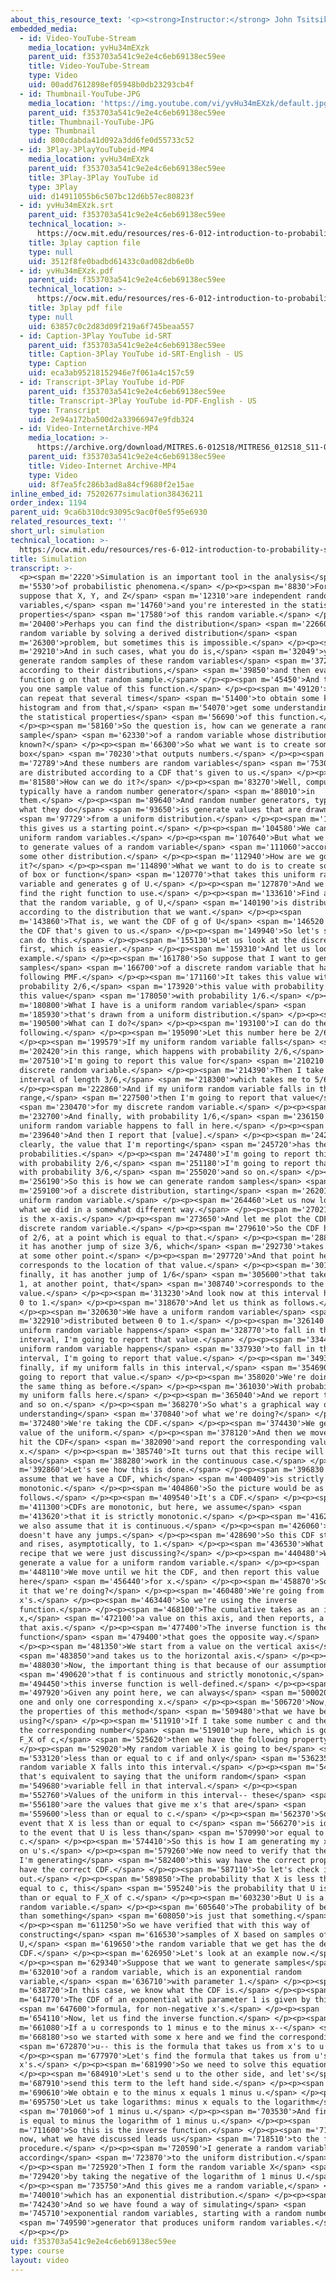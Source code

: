 ```yaml
---
about_this_resource_text: '<p><strong>Instructor:</strong> John Tsitsiklis</p>'
embedded_media:
  - id: Video-YouTube-Stream
    media_location: yvHu34mEXzk
    parent_uid: f353703a541c9e2e4c6eb69138ec59ee
    title: Video-YouTube-Stream
    type: Video
    uid: 00add7612898ef05948b0db23293cb4f
  - id: Thumbnail-YouTube-JPG
    media_location: 'https://img.youtube.com/vi/yvHu34mEXzk/default.jpg'
    parent_uid: f353703a541c9e2e4c6eb69138ec59ee
    title: Thumbnail-YouTube-JPG
    type: Thumbnail
    uid: 800cdabda41d092a3dd6fe0d55733c52
  - id: 3Play-3PlayYouTubeid-MP4
    media_location: yvHu34mEXzk
    parent_uid: f353703a541c9e2e4c6eb69138ec59ee
    title: 3Play-3Play YouTube id
    type: 3Play
    uid: d14911055b6c507bc12d6b57ec80823f
  - id: yvHu34mEXzk.srt
    parent_uid: f353703a541c9e2e4c6eb69138ec59ee
    technical_location: >-
      https://ocw.mit.edu/resources/res-6-012-introduction-to-probability-spring-2018/part-i-the-fundamentals/simulation/yvHu34mEXzk.srt
    title: 3play caption file
    type: null
    uid: 3512f8fe0badbd61433c0ad082db6e0b
  - id: yvHu34mEXzk.pdf
    parent_uid: f353703a541c9e2e4c6eb69138ec59ee
    technical_location: >-
      https://ocw.mit.edu/resources/res-6-012-introduction-to-probability-spring-2018/part-i-the-fundamentals/simulation/yvHu34mEXzk.pdf
    title: 3play pdf file
    type: null
    uid: 63857c0c2d83d09f219a6f745beaa557
  - id: Caption-3Play YouTube id-SRT
    parent_uid: f353703a541c9e2e4c6eb69138ec59ee
    title: Caption-3Play YouTube id-SRT-English - US
    type: Caption
    uid: eca3ab95218152946e7f061a4c157c59
  - id: Transcript-3Play YouTube id-PDF
    parent_uid: f353703a541c9e2e4c6eb69138ec59ee
    title: Transcript-3Play YouTube id-PDF-English - US
    type: Transcript
    uid: 2e94a172ba500d2a33966947e9fdb324
  - id: Video-InternetArchive-MP4
    media_location: >-
      https://archive.org/download/MITRES.6-012S18/MITRES6_012S18_S11-01_300k.mp4
    parent_uid: f353703a541c9e2e4c6eb69138ec59ee
    title: Video-Internet Archive-MP4
    type: Video
    uid: 8f7ea5fc286b3ad8a84cf9680f2e15ae
inline_embed_id: 75202677simulation38436211
order_index: 1194
parent_uid: 9ca6b310dc93095c9ac0f0e5f95e6930
related_resources_text: ''
short_url: simulation
technical_location: >-
  https://ocw.mit.edu/resources/res-6-012-introduction-to-probability-spring-2018/part-i-the-fundamentals/simulation
title: Simulation
transcript: >-
  <p><span m='2220'>Simulation is an important tool in the analysis</span> <span
  m='5530'>of probabilistic phenomena.</span> </p><p><span m='8830'>For example,
  suppose that X, Y, and Z</span> <span m='12310'>are independent random
  variables,</span> <span m='14760'>and you're interested in the statistical
  properties</span> <span m='17580'>of this random variable.</span> </p><p><span
  m='20400'>Perhaps you can find the distribution</span> <span m='22660'>of this
  random variable by solving a derived distribution</span> <span
  m='26300'>problem, but sometimes this is impossible.</span> </p><p><span
  m='29210'>And in such cases, what you do is,</span> <span m='32049'>you
  generate random samples of these random variables</span> <span m='37230'>drawn
  according to their distributions,</span> <span m='39850'>and then evaluate the
  function g on that random sample.</span> </p><p><span m='45450'>And this gives
  you one sample value of this function.</span> </p><p><span m='49120'>And you
  can repeat that several times</span> <span m='51400'>to obtain some kind of
  histogram and from that,</span> <span m='54070'>get some understanding about
  the statistical properties</span> <span m='56690'>of this function.</span>
  </p><p><span m='58160'>So the question is, how can we generate a random
  sample</span> <span m='62330'>of a random variable whose distribution is
  known?</span> </p><p><span m='66300'>So what we want is to create some kind of
  box</span> <span m='70230'>that outputs numbers.</span> </p><p><span
  m='72789'>And these numbers are random variables</span> <span m='75300'>that
  are distributed according to a CDF that's given to us.</span> </p><p><span
  m='81580'>How can we do it?</span> </p><p><span m='83270'>Well, computers
  typically have a random number generator</span> <span m='88010'>in
  them.</span> </p><p><span m='89640'>And random number generators, typically
  what they do</span> <span m='93650'>is generate values that are drawn</span>
  <span m='97729'>from a uniform distribution.</span> </p><p><span m='102160'>So
  this gives us a starting point.</span> </p><p><span m='104580'>We can generate
  uniform random variables.</span> </p><p><span m='107640'>But what we want is
  to generate values of a random variable</span> <span m='111060'>according to
  some other distribution.</span> </p><p><span m='112940'>How are we going to do
  it?</span> </p><p><span m='114890'>What we want to do is to create some kind
  of box or function</span> <span m='120770'>that takes this uniform random
  variable and generates g of U.</span> </p><p><span m='127870'>And we want to
  find the right function to use.</span> </p><p><span m='133610'>Find a g so
  that the random variable, g of U,</span> <span m='140190'>is distributed
  according to the distribution that we want.</span> </p><p><span
  m='143860'>That is, we want the CDF of g of U</span> <span m='146520'>to be
  the CDF that's given to us.</span> </p><p><span m='149940'>So let's see how we
  can do this.</span> </p><p><span m='155130'>Let us look at the discrete case
  first, which is easier.</span> </p><p><span m='159310'>And let us look at an
  example.</span> </p><p><span m='161780'>So suppose that I want to generate
  samples</span> <span m='166700'>of a discrete random variable that has the
  following PMF.</span> </p><p><span m='171160'>It takes this value with
  probability 2/6,</span> <span m='173920'>this value with probability 3/6, and
  this value</span> <span m='178050'>with probability 1/6.</span> </p><p><span
  m='180800'>What I have is a uniform random variable</span> <span
  m='185930'>that's drawn from a uniform distribution.</span> </p><p><span
  m='190500'>What can I do?</span> </p><p><span m='193100'>I can do the
  following.</span> </p><p><span m='195090'>Let this number here be 2/6.</span>
  </p><p><span m='199579'>If my uniform random variable falls</span> <span
  m='202420'>in this range, which happens with probability 2/6,</span> <span
  m='207510'>I'm going to report this value for</span> <span m='210210'>my
  discrete random variable.</span> </p><p><span m='214390'>Then I take an
  interval of length 3/6,</span> <span m='218300'>which takes me to 5/6.</span>
  </p><p><span m='222860'>And if my uniform random variable falls in this
  range,</span> <span m='227500'>then I'm going to report that value</span>
  <span m='230470'>for my discrete random variable.</span> </p><p><span
  m='232700'>And finally, with probability 1/6,</span> <span m='236150'>my
  uniform random variable happens to fall in here.</span> </p><p><span
  m='239640'>And then I report that [value].</span> </p><p><span m='242810'>So
  clearly, the value that I'm reporting</span> <span m='245720'>has the correct
  probabilities.</span> </p><p><span m='247480'>I'm going to report this value
  with probability 2/6,</span> <span m='251180'>I'm going to report that value
  with probability 3/6,</span> <span m='255020'>and so on.</span> </p><p><span
  m='256190'>So this is how we can generate random samples</span> <span
  m='259100'>of a discrete distribution, starting</span> <span m='262010'>from a
  uniform random variable.</span> </p><p><span m='264460'>Let us now look at
  what we did in a somewhat different way.</span> </p><p><span m='270210'>This
  is the x-axis.</span> </p><p><span m='273650'>And let me plot the CDF of my
  discrete random variable.</span> </p><p><span m='279610'>So the CDF has a jump
  of 2/6, at a point which is equal to that.</span> </p><p><span m='288390'>Then
  it has another jump of size 3/6, which</span> <span m='292730'>takes us to 5/6
  at some other point.</span> </p><p><span m='297720'>And that point here
  corresponds to the location of that value.</span> </p><p><span m='301930'>And
  finally, it has another jump of 1/6</span> <span m='305600'>that takes us to
  1, at another point, that</span> <span m='308740'>corresponds to the third
  value.</span> </p><p><span m='313230'>And look now at this interval here from
  0 to 1.</span> </p><p><span m='318670'>And let us think as follows.</span>
  </p><p><span m='320630'>We have a uniform random variable</span> <span
  m='322910'>distributed between 0 to 1.</span> </p><p><span m='326140'>If my
  uniform random variable happens</span> <span m='328770'>to fall in this
  interval, I'm going to report that value.</span> </p><p><span m='334470'>If my
  uniform random variable happens</span> <span m='337930'>to fall in this
  interval, I'm going to report that value.</span> </p><p><span m='349320'>And
  finally, if my uniform falls in this interval,</span> <span m='354690'>I'm
  going to report that value.</span> </p><p><span m='358020'>We're doing exactly
  the same thing as before.</span> </p><p><span m='361030'>With probability 2/6,
  my uniform falls here.</span> </p><p><span m='365040'>And we report this value
  and so on.</span> </p><p><span m='368270'>So what's a graphical way of
  understanding</span> <span m='370840'>of what we're doing?</span> </p><p><span
  m='372480'>We're taking the CDF.</span> </p><p><span m='374430'>We generate a
  value of the uniform.</span> </p><p><span m='378120'>And then we move until we
  hit the CDF</span> <span m='382090'>and report the corresponding value of
  x.</span> </p><p><span m='385740'>It turns out that this recipe will
  also</span> <span m='388280'>work in the continuous case.</span> </p><p><span
  m='392860'>Let's see how this is done.</span> </p><p><span m='396830'>So let's
  assume that we have a CDF, which</span> <span m='400409'>is strictly
  monotonic.</span> </p><p><span m='404860'>So the picture would be as
  follows.</span> </p><p><span m='409540'>It's a CDF.</span> </p><p><span
  m='411300'>CDFs are monotonic, but here, we assume</span> <span
  m='413620'>that it is strictly monotonic.</span> </p><p><span m='416290'>And
  we also assume that it is continuous.</span> </p><p><span m='426060'>It
  doesn't have any jumps.</span> </p><p><span m='428690'>So this CDF starts at 0
  and rises, asymptotically, to 1.</span> </p><p><span m='436530'>What was the
  recipe that we were just discussing?</span> </p><p><span m='440480'>We
  generate a value for a uniform random variable.</span> </p><p><span
  m='448110'>We move until we hit the CDF, and then report this value
  here</span> <span m='456440'>for x.</span> </p><p><span m='458870'>So what is
  it that we're doing?</span> </p><p><span m='460480'>We're going from u's to
  x's.</span> </p><p><span m='463440'>So we're using the inverse
  function.</span> </p><p><span m='468100'>The cumulative takes as an input an
  x,</span> <span m='472100'>a value on this axis, and then reports, a value on
  that axis.</span> </p><p><span m='477400'>The inverse function is the
  function</span> <span m='479400'>that goes the opposite way.</span>
  </p><p><span m='481350'>We start from a value on the vertical axis</span>
  <span m='483850'>and takes us to the horizontal axis.</span> </p><p><span
  m='488030'>Now, the important thing is that because of our assumption</span>
  <span m='490620'>that f is continuous and strictly monotonic,</span> <span
  m='494450'>this inverse function is well-defined.</span> </p><p><span
  m='497920'>Given any point here, we can always</span> <span m='500020'>find
  one and only one corresponding x.</span> </p><p><span m='506720'>Now, what are
  the properties of this method</span> <span m='509480'>that we have been
  using?</span> </p><p><span m='511910'>If I take some number c and then take
  the corresponding number</span> <span m='519010'>up here, which is going to be
  F_X of c,</span> <span m='525620'>then we have the following property.</span>
  </p><p><span m='529020'>My random variable X is going to be</span> <span
  m='533120'>less than or equal to c if and only</span> <span m='536235'>if my
  random variable X falls into this interval.</span> </p><p><span m='541160'>But
  that's equivalent to saying that the uniform random</span> <span
  m='549680'>variable fell in that interval.</span> </p><p><span
  m='552760'>Values of the uniform in this interval-- these</span> <span
  m='556180'>are the values that give me x's that are</span> <span
  m='559600'>less than or equal to c.</span> </p><p><span m='562370'>So the
  event that X is less than or equal to c</span> <span m='566270'>is identical
  to the event that U is less than</span> <span m='570990'>or equal to F_X of
  c.</span> </p><p><span m='574410'>So this is how I am generating my x's based
  on u's.</span> </p><p><span m='579260'>We now need to verify that the x's that
  I'm generating</span> <span m='582400'>this way have the correct property,
  have the correct CDF.</span> </p><p><span m='587110'>So let's check it
  out.</span> </p><p><span m='589850'>The probability that X is less than or
  equal to c, this</span> <span m='595240'>is the probability that U is less
  than or equal to F_X of c.</span> </p><p><span m='603230'>But U is a uniform
  random variable.</span> </p><p><span m='605640'>The probability of being less
  than something</span> <span m='608050'>is just that something.</span>
  </p><p><span m='611250'>So we have verified that with this way of
  constructing</span> <span m='616530'>samples of X based on samples of
  U,</span> <span m='619650'>the random variable that we get has the desired
  CDF.</span> </p><p><span m='626950'>Let's look at an example now.</span>
  </p><p><span m='629340'>Suppose that we want to generate samples</span> <span
  m='632010'>of a random variable, which is an exponential random
  variable,</span> <span m='636710'>with parameter 1.</span> </p><p><span
  m='638720'>In this case, we know what the CDF is.</span> </p><p><span
  m='641770'>The CDF of an exponential with parameter 1 is given by this</span>
  <span m='647600'>formula, for non-negative x's.</span> </p><p><span
  m='654110'>Now, let us find the inverse function.</span> </p><p><span
  m='661080'>If a u corresponds to 1 minus e to the minus x--</span> <span
  m='668180'>so we started with some x here and we find the corresponding</span>
  <span m='672870'>u-- this is the formula that takes us from x's to u's.</span>
  </p><p><span m='677970'>Let's find the formula that takes us from u's to
  x's.</span> </p><p><span m='681990'>So we need to solve this equation.</span>
  </p><p><span m='684910'>Let's send u to the other side, and let's</span> <span
  m='687910'>send this term to the left hand side.</span> </p><p><span
  m='690610'>We obtain e to the minus x equals 1 minus u.</span> </p><p><span
  m='695750'>Let us take logarithms: minus x equals to the logarithm</span>
  <span m='701060'>of 1 minus u.</span> </p><p><span m='703530'>And finally, x
  is equal to minus the logarithm of 1 minus u.</span> </p><p><span
  m='711600'>So this is the inverse function.</span> </p><p><span m='714850'>And
  now, what we have discussed leads us</span> <span m='718510'>to the following
  procedure.</span> </p><p><span m='720590'>I generate a random variable, U,
  according</span> <span m='723870'>to the uniform distribution.</span>
  </p><p><span m='725920'>Then I form the random variable X</span> <span
  m='729420'>by taking the negative of the logarithm of 1 minus U.</span>
  </p><p><span m='735750'>And this gives me a random variable,</span> <span
  m='740010'>which has an exponential distribution.</span> </p><p><span
  m='742430'>And so we have found a way of simulating</span> <span
  m='745710'>exponential random variables, starting with a random number</span>
  <span m='749590'>generator that produces uniform random variables.</span>
  </p><p></p>
uid: f353703a541c9e2e4c6eb69138ec59ee
type: course
layout: video
---
```

